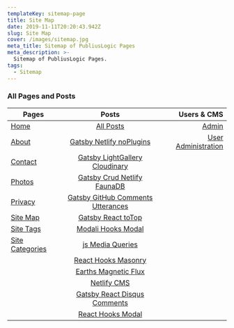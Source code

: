 ```yaml
---
templateKey: sitemap-page
title: Site Map
date: 2019-11-11T20:20:43.942Z
slug: Site Map
cover: /images/sitemap.jpg
meta_title: Sitemap of PubliusLogic Pages
meta_description: >-
  Sitemap of PubliusLogic Pages.
tags:
  - Sitemap
---
```


### All Pages and Posts

|  Pages  | Posts  |  Users & CMS  |
|------|:--------------:|-----:|
| [Home](https://publiuslogic.com/)  | [All Posts](/blog)  | [Admin](/admin/#/collections/pages)  |
| [About](/about)  | [Gatsby Netlify noPlugins](/gatsby-netlify-no-plugins)  | [User Administration](/users)  |
| [Contact](/contact)  | [Gatsby LightGallery Cloudinary](/gatsby-lightgallery-cloudinary)  |   |
| [Photos](/photos) | [Gatsby Crud Netlify FaunaDB](/gatsby-crud-netlify-fauna)  |   |
| [Privacy](/privacy) | [Gatsby GitHub Comments Utterances](/gatsby-github-comments-utterances)  |   |
| [Site Map](/sitemap)  | [Gatsby React toTop](/gatsby-react-scroll-toTop)  |   |
| [Site Tags](/tags/)  | [Modali Hooks Modal](/modali-hooks-modal)  |  |
| [Site Categories](/categories/) | [js Media Queries](/js-media-queries)  |   |
|   | [React Hooks Masonry](/react-hooks-masonry)  |   |
|   | [Earths Magnetic Flux](/earths-magnetic-flux/)  |   |
|   | [Netlify CMS](/netlify-cms)  |   |
|   | [Gatsby React Disqus Comments](/gatsby-react-disqus-comments)  |   |
|   | [React Hooks Modal](/react-hooks-modal)  |   |